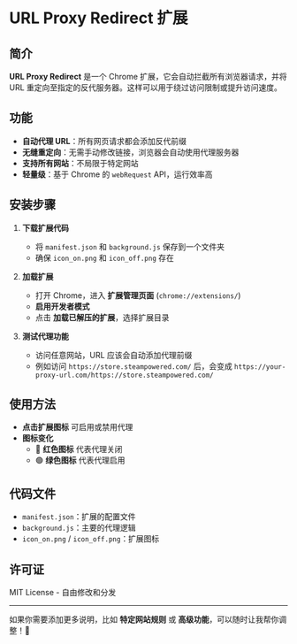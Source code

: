 # URL Proxy Redirect 扩展

## 简介
**URL Proxy Redirect** 是一个 Chrome 扩展，它会自动拦截所有浏览器请求，并将 URL 重定向至指定的反代服务器。这样可以用于绕过访问限制或提升访问速度。

## 功能
- **自动代理 URL**：所有网页请求都会添加反代前缀
- **无缝重定向**：无需手动修改链接，浏览器会自动使用代理服务器
- **支持所有网站**：不局限于特定网站
- **轻量级**：基于 Chrome 的 `webRequest` API，运行效率高

## 安装步骤
1. **下载扩展代码**
   - 将 `manifest.json` 和 `background.js` 保存到一个文件夹
   - 确保 `icon_on.png` 和 `icon_off.png` 存在

2. **加载扩展**
   - 打开 Chrome，进入 **扩展管理页面** (`chrome://extensions/`)
   - **启用开发者模式**
   - 点击 **加载已解压的扩展**，选择扩展目录

3. **测试代理功能**
   - 访问任意网站，URL 应该会自动添加代理前缀
   - 例如访问 `https://store.steampowered.com/` 后，会变成 `https://your-proxy-url.com/https://store.steampowered.com/`

## 使用方法
- **点击扩展图标** 可启用或禁用代理
- **图标变化**
  - 🔴 **红色图标** 代表代理关闭
  - 🟢 **绿色图标** 代表代理启用

## 代码文件
- `manifest.json`：扩展的配置文件
- `background.js`：主要的代理逻辑
- `icon_on.png` / `icon_off.png`：扩展图标

## 许可证
MIT License - 自由修改和分发

---

如果你需要添加更多说明，比如 **特定网站规则** 或 **高级功能**，可以随时让我帮你调整！🚀
